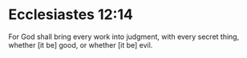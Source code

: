 # Ecclesiastes 12:14

For God shall bring every work into judgment, with every secret thing, whether [it be] good, or whether [it be] evil.